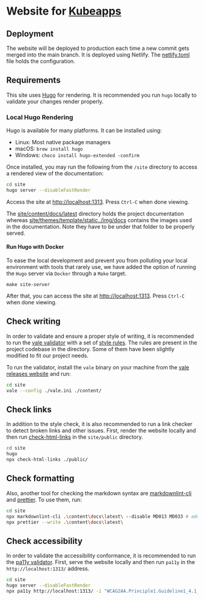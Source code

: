 # Website for [Kubeapps](https://kubeapps.com/)

## Deployment

The website will be deployed to production each time a new commit gets merged into the main branch. It is deployed using Netlify. The [netlify.toml](./netlify.toml) file holds the configuration.

## Requirements

This site uses [Hugo](https://github.com/gohugoio/hugo) for rendering. It is recommended you run `hugo` locally to validate your changes render properly.

### Local Hugo Rendering

Hugo is available for many platforms. It can be installed using:

- Linux: Most native package managers
- macOS: `brew install hugo`
- Windows: `choco install hugo-extended -confirm`

Once installed, you may run the following from the `/site` directory to access a rendered view of the documentation:

```bash
cd site
hugo server --disableFastRender
```

Access the site at [http://localhost:1313](http://localhost:1313). Press `Ctrl-C` when done viewing.

The [site/content/docs/latest](./content/docs/latest) directory holds the project documentation whereas [site/themes/template/static../img/docs](./themes/template/static../img/docs) contains the images used in the documentation. Note they have to be under that folder to be properly served.

#### Run Hugo with Docker

To ease the local development and prevent you from polluting your local environment with tools that rarely use, 
we have added the option of running the `Hugo` server via `Docker` through a `Make` target.

```
make site-server
```

After that, you can access the site at [http://localhost:1313](http://localhost:1313). Press `Ctrl-C` when done viewing.

## Check writing

In order to validate and ensure a proper style of writing, it is recommended to run the [vale validator](https://vale.sh/docs/vale-cli/installation/) with a set of [style rules](https://github.com/errata-ai/styles). The rules are present in the project codebase in the directory. Some of them have been slightly modified to fit our project needs.

To run the validator, install the `vale` binary on your machine from the [vale releases website](https://github.com/errata-ai/vale/releases) and run:

```bash
cd site
vale --config ./vale.ini ./content/
```

## Check links

In addition to the style check, it is also recommended to run a link checker to detect broken links and other issues.
First, render the website locally and then run [check-html-links](https://www.npmjs.com/package/check-html-links) in the `site/public` directory.

```bash
cd site
hugo
npx check-html-links ./public/
```

## Check formatting

Also, another tool for checking the markdown syntax are [markdownlint-cli](https://github.com/igorshubovych/markdownlint-cli) and [prettier](https://github.com/prettier/prettier). To use them, run:

```bash
cd site
npx markdownlint-cli .\content\docs\latest\ --disable MD013 MD033 # add --fix to also solve the issues
npx prettier --write .\content\docs\latest\
```

## Check accessibility

In order to validate the accessibility conformance, it is recommended to run the [pa11y validator](https://github.com/pa11y/pa11y).
First, serve the website locally and then run `pa11y` in the `http://localhost:1313/` address.

```bash
cd site
hugo server --disableFastRender
npx pa11y http://localhost:1313/ -i "WCAG2AA.Principle1.Guideline1_4.1_4_3.G18.Fail" # ignoring this as colors are set by the corporate template
```
